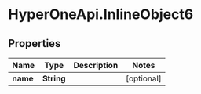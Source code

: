 # HyperOneApi.InlineObject6

## Properties
Name | Type | Description | Notes
------------ | ------------- | ------------- | -------------
**name** | **String** |  | [optional] 



